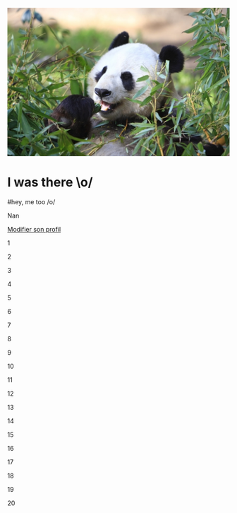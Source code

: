 ![Panda](/uploads/panda.jpg "Panda")


<!-- TITLE: Home -->
<!-- SUBTITLE: A quick summary of Home -->

# I was there \o/
#hey, me too /o/

Nan

[Modifier son profil](https://beta-wiki.neutrinet.be/admin)

1

2

3

4

5

6

7

8

9

10

11

12

13

14

15

16

17

18

19

20